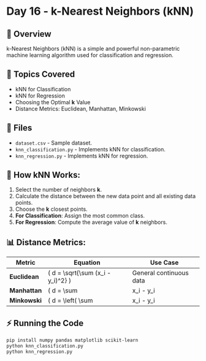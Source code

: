 # Day 16 - k-Nearest Neighbors (kNN)

## 📝 Overview
k-Nearest Neighbors (kNN) is a simple and powerful non-parametric machine learning algorithm used for classification and regression.

## 📌 Topics Covered
- kNN for Classification
- kNN for Regression
- Choosing the Optimal **k** Value
- Distance Metrics: Euclidean, Manhattan, Minkowski

## 📂 Files
- `dataset.csv` - Sample dataset.
- `knn_classification.py` - Implements kNN for classification.
- `knn_regression.py` - Implements kNN for regression.

## 🔑 How kNN Works:
1. Select the number of neighbors **k**.
2. Calculate the distance between the new data point and all existing data points.
3. Choose the **k** closest points.
4. **For Classification**: Assign the most common class.
5. **For Regression**: Compute the average value of **k** neighbors.

## 📊 Distance Metrics:
| Metric | Equation | Use Case |
|--------|----------|----------|
| **Euclidean** | \( d = \sqrt{\sum (x_i - y_i)^2} \) | General continuous data |
| **Manhattan** | \( d = \sum |x_i - y_i| \) | Grid-based distance |
| **Minkowski** | \( d = \left( \sum |x_i - y_i|^p \right)^{1/p} \) | Generalized distance |

## ⚡ Running the Code
```bash
pip install numpy pandas matplotlib scikit-learn
python knn_classification.py
python knn_regression.py
